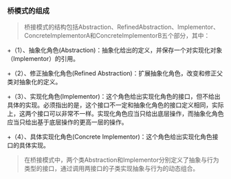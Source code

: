 ﻿### 桥模式的组成

 > 桥接模式的结构包括Abstraction、RefinedAbstraction、Implementor、ConcreteImplementorA和ConcreteImplementorB五个部分，其中：

+（1）、抽象化角色(Abstraction)：抽象化给出的定义，并保存一个对实现化对象（Implementor）的引用。

+（2）、修正抽象化角色(Refined Abstraction)：扩展抽象化角色，改变和修正父类对抽象化的定义。

+（3）、实现化角色(Implementor)：这个角色给出实现化角色的接口，但不给出具体的实现。必须指出的是，这个接口不一定和抽象化角色的接口定义相同，实际上，这两个接口可以非常不一样。实现化角色应当只给出底层操作，而抽象化角色应当只给出基于底层操作的更高一层的操作。

+（4）、具体实现化角色(Concrete Implementor)：这个角色给出实现化角色接口的具体实现。

> 在桥接模式中，两个类Abstraction和Implementor分别定义了抽象与行为类型的接口，通过调用两接口的子类实现抽象与行为的动态组合。